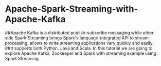 # Apache-Spark-Streaming-with-Apache-Kafka
##Apache Kafka is a distributed publish-subscribe messaging while other side Spark Streaming brings Spark's language-integrated API to stream processing, allows to write streaming applications very quickly and easily.
##It supports both Python, Java and Scala. 
In this tutorial we are going to explore Apache Kafka, Zookeeper and Spark with streaming example using Spark Streaming.
